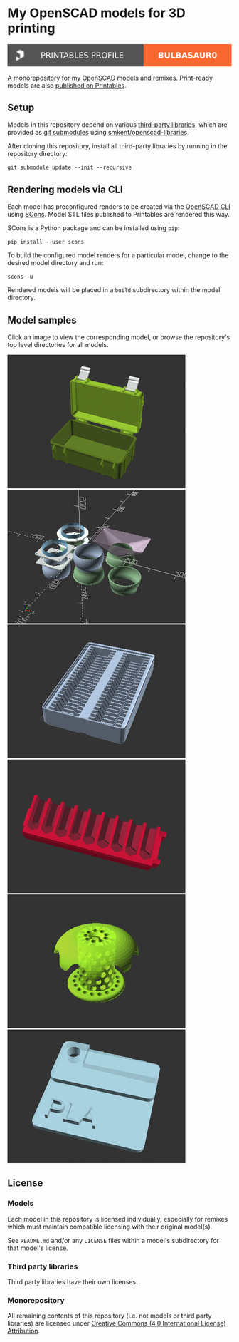 # My OpenSCAD models for 3D printing

[![bulbasaur0 on Printables][printables-profile-badge]][printables-profile]

A monorepository for my [OpenSCAD][openscad] models and remixes. Print-ready
models are also [published on Printables][printables-profile].

## Setup

Models in this repository depend on various
[third-party libraries][openscad-libraries], which are provided as
[git submodules][git-submodules] using
[smkent/openscad-libraries][smkent-openscad-libraries].

After cloning this repository, install all third-party libraries by running in
the repository directory:

```console
git submodule update --init --recursive
```

## Rendering models via CLI

Each model has preconfigured renders to be created via the
[OpenSCAD CLI][openscad-cli] using [SCons][scons].
Model STL files published to Printables are rendered this way.

SCons is a Python package and can be installed using `pip`:

```console
pip install --user scons
```

To build the configured model renders for a particular model, change to the
desired model directory and run:

```console
scons -u
```

Rendered models will be placed in a `build` subdirectory within the model
directory.

## Model samples

Click an image to view the corresponding model, or browse the repository's top
level directories for all models.

[![Rugged Storage Box](/rugged-box/images/readme/demo-dimensions.gif)](rugged-box/)
[![Segmented Modular Hose](/modular-hose/images/readme/demo.png)](modular-hose/)
[![Gridfinity Material Swatches Holder V2](/gridfinity-bins-material-swatches/images/readme/demo.gif)](gridfinity-bins-material-swatches/)
[![Bit insert clips for Bosch Custom Case](/bosch-custom-case/images/readme/demo-bits-insert.gif)](bosch-custom-case/)
[![Bathtub Drain Hair Catcher](/bathtub-drain-hair-catcher/images/readme/demo-winged-round.png)](bathtub-drain-hair-catcher/)
[![Material Swatches rebuilt in OpenSCAD (remix)](/material-swatches/images/readme/demo.gif)](material-swatches/)

## License

### Models

Each model in this repository is licensed individually, especially for remixes
which must maintain compatible licensing with their original model(s).

See `README.md` and/or any `LICENSE` files within a model's subdirectory for
that model's license.

### Third party libraries

Third party libraries have their own licenses.

### Monorepository

All remaining contents of this repository (i.e. not models or third party
libraries) are licensed under [Creative Commons (4.0 International License)
Attribution][license-cc-by-4.0].


[git-submodules]: https://git-scm.com/book/en/v2/Git-Tools-Submodules
[license-cc-by-4.0]: http://creativecommons.org/licenses/by/4.0/
[openscad-cli]: https://en.wikibooks.org/wiki/OpenSCAD_User_Manual/Using_OpenSCAD_in_a_command_line_environment
[openscad-libraries]: https://en.wikibooks.org/wiki/OpenSCAD_User_Manual/Libraries
[openscad]: https://openscad.org
[printables-profile-badge]: /_static/printables-profile-badge.svg
[printables-profile]: https://www.printables.com/@bulbasaur0_1139994/models
[scons]: https://scons.org/
[smkent-openscad-libraries]: https://github.com/smkent/openscad-libraries
